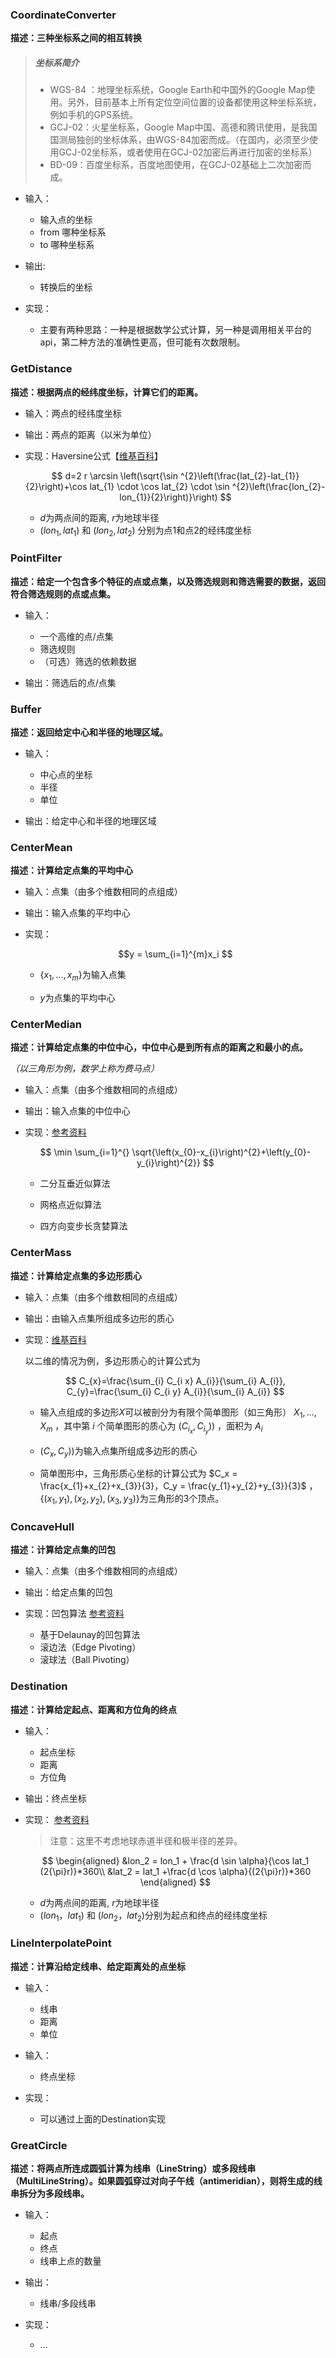 ### CoordinateConverter

**描述：三种坐标系之间的相互转换**

> ##### 坐标系简介
> - WGS-84 ：地理坐标系统，Google Earth和中国外的Google Map使用。另外，目前基本上所有定位空间位置的设备都使用这种坐标系统，例如手机的GPS系统。
> - GCJ-02：火星坐标系，Google Map中国、高德和腾讯使用，是我国国测局独创的坐标体系，由WGS-84加密而成。（在国内，必须至少使用GCJ-02坐标系，或者使用在GCJ-02加密后再进行加密的坐标系）
> - BD-09：百度坐标系，百度地图使用，在GCJ-02基础上二次加密而成。

- 输入：
  - 输入点的坐标
  - from 哪种坐标系
  - to 哪种坐标系

- 输出:
  - 转换后的坐标

- 实现：
  - 主要有两种思路：一种是根据数学公式计算，另一种是调用相关平台的api，第二种方法的准确性更高，但可能有次数限制。

### GetDistance

**描述：根据两点的经纬度坐标，计算它们的距离。**

- 输入：两点的经纬度坐标

- 输出：两点的距离（以米为单位）

- 实现：Haversine公式【[维基百科]([链接地址](https://en.wikipedia.org/wiki/Haversine_formula))】
  
  $$
  d=2 r \arcsin \left(\sqrt{\sin ^{2}\left(\frac{lat_{2}-lat_{1}}{2}\right)+\cos lat_{1} \cdot \cos lat_{2} \cdot \sin ^{2}\left(\frac{lon_{2}-lon_{1}}{2}\right)}\right)
  $$
  
  - $d$为两点间的距离, $r$为地球半径
  - $(lon_{1}, lat_{1})$ 和 $(lon_{2}, lat_{2})$ 分别为点1和点2的经纬度坐标

### PointFilter

**描述：给定一个包含多个特征的点或点集，以及筛选规则和筛选需要的数据，返回符合筛选规则的点或点集。**

- 输入：
  - 一个高维的点/点集
  - 筛选规则
  - （可选）筛选的依赖数据

- 输出：筛选后的点/点集

### Buffer

**描述：返回给定中心和半径的地理区域。**

- 输入：
  
  - 中心点的坐标
  - 半径
  - 单位

- 输出：给定中心和半径的地理区域

### CenterMean

**描述：计算给定点集的平均中心**

- 输入：点集（由多个维数相同的点组成）

- 输出：输入点集的平均中心

- 实现：
  
  $$y = \sum_{i=1}^{m}x_i $$
  
  - $\{x_1,...,x_m\}$为输入点集
  
  - $y$为点集的平均中心

### CenterMedian

**描述：计算给定点集的中位中心，中位中心是到所有点的距离之和最小的点。**

*（以三角形为例，数学上称为费马点）*

- 输入：点集（由多个维数相同的点组成）

- 输出：输入点集的中位中心

- 实现：[参考资料](https://blog.csdn.net/skytruine/article/details/64906492)

  $$
  \min \sum_{i=1}^{} \sqrt{\left(x_{0}-x_{i}\right)^{2}+\left(y_{0}-y_{i}\right)^{2}}
  $$

  - 二分互垂近似算法

  - 网格点近似算法

  - 四方向变步长贪婪算法

### CenterMass

**描述：计算给定点集的多边形质心**

- 输入：点集（由多个维数相同的点组成）

- 输出：由输入点集所组成多边形的质心

- 实现：[维基百科](https://en.wikipedia.org/wiki/Centroid#Centroid_of_polygon)
  
  以二维的情况为例，多边形质心的计算公式为
  
  $$
  C_{x}=\frac{\sum_{i} C_{i x} A_{i}}{\sum_{i} A_{i}}, C_{y}=\frac{\sum_{i} C_{i y} A_{i}}{\sum_{i} A_{i}}
  $$
  
  - 输入点组成的多边形$X$可以被剖分为有限个简单图形（如三角形） $X_1,...,X_m$ ，其中第 $i$ 个简单图形的质心为 $(C_{i_x},C_{i_y}))$ ，面积为 $A_i$
  
  - $(C_{x},C_{y}))$为输入点集所组成多边形的质心
  
  - 简单图形中，三角形质心坐标的计算公式为 $C_x = \frac{x_{1}+x_{2}+x_{3}}{3}，C_y = \frac{y_{1}+y_{2}+y_{3}}{3}$ ， $\{(x_{1},y_{1}),(x_{2},y_{2}),(x_{3},y_{3})\}$为三角形的3个顶点。

### ConcaveHull

**描述：计算给定点集的凹包**

- 输入：点集（由多个维数相同的点组成）

- 输出：给定点集的凹包

- 实现：凹包算法 [参考资料](https://www.cnblogs.com/chnhideyoshi/p/ConcaveHull.html?utm_source=tuicool&utm_medium=referral)
  
  - 基于Delaunay的凹包算法
  - 滚边法（Edge Pivoting）
  - 滚球法（Ball Pivoting）

### Destination

**描述：计算给定起点、距离和方位角的终点**

- 输入：
  - 起点坐标
  - 距离
  - 方位角

- 输出：终点坐标

- 实现： [参考资料](https://kevin-org.blog.csdn.net/article/details/93782397)

  > 注意：这里不考虑地球赤道半径和极半径的差异。

  $$
  \begin{aligned} 
  &lon_2 = lon_1 + \frac{d \sin \alpha}{\cos lat_1 (2{\pi}r)}*360\\
  &lat_2 = lat_1 +\frac{d \cos \alpha}{(2{\pi}r)}*360
  \end{aligned}
  $$

  - $d$为两点间的距离, $r$为地球半径
  - $(lon_{1}，lat_{1})$ 和 $(lon_{2}，lat_{2})$分别为起点和终点的经纬度坐标

### LineInterpolatePoint

**描述：计算沿给定线串、给定距离处的点坐标**

- 输入：
  
  - 线串
  - 距离
  - 单位

- 输入：
  
  - 终点坐标

- 实现：
  
  - 可以通过上面的Destination实现

### GreatCircle

**描述：将两点所连成圆弧计算为线串（LineString）或多段线串（MultiLineString）。如果圆弧穿过对向子午线（antimeridian），则将生成的线串拆分为多段线串。**

- 输入：
  
  - 起点
  - 终点
  - 线串上点的数量

- 输出：
  
  - 线串/多段线串

- 实现：
  
  - ...